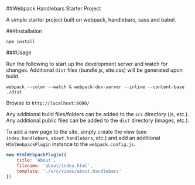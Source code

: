 ##Webpack Handlebars Starter Project

A simple starter project built on webpack, handlebars, sass and babel.

###Installation

    npm install
    
###Usage

Run the following to start up the development server and watch for changes. Additional `dist` files (bundle.js, site.css) will be generated upon build.

    webpack --color --watch & webpack-dev-server --inline --content-base ./dist
    
Browse to `http://localhost:8080/`

Any additional build files/folders can be added to the `src` directory (js, etc.). Any additional public files can be added to the `dist` directory (images, etc.).

To add a new page to the site, simply create the view (see `index.handlebars`, `about.handlebars`, etc.) and add an additional `HtmlWebpackPlugin` instance to the `webpack.config.js`.

```javascript
new HtmlWebpackPlugin({
	title: 'About',
	filename: 'about/index.html',
	template: './src/views/about.handlebars'
})
```
